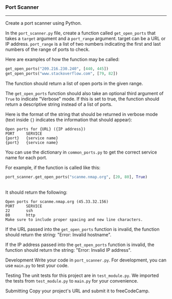 ### Port Scanner


---

Create a port scanner using Python.

In the `port_scanner.py` file, create a function called `get_open_ports` that takes a `target` argument and a `port_range` argument. target can be a URL or IP address. `port_range` is a list of two numbers indicating the first and last numbers of the range of ports to check.

Here are examples of how the function may be called:

```python
get_open_ports("209.216.230.240", [440, 445]) 
get_open_ports("www.stackoverflow.com", [79, 82])
```

The function should return a list of open ports in the given range.

The `get_open_ports` function should also take an optional third argument of `True` to indicate "Verbose" mode. If this is set to true, the function should return a descriptive string instead of a list of ports.

Here is the format of the string that should be returned in verbose mode (text inside `{}` indicates the information that should appear):
```
Open ports for {URL} ({IP address})
PORT     SERVICE
{port}   {service name}
{port}   {service name}
```
You can use the dictionary in `common_ports.py` to get the correct service name for each port.

For example, if the function is called like this:<br/>

```python
port_scanner.get_open_ports("scanme.nmap.org", [20, 80], True)
```
<br/>
It should return the following:

```
Open ports for scanme.nmap.org (45.33.32.156)
PORT     SERVICE
22       ssh
80       http
Make sure to include proper spacing and new line characters.
```

If the URL passed into the `get_open_ports` function is invalid, the function should return the string: "Error: Invalid hostname".

If the IP address passed into the `get_open_ports` function is invalid, the function should return the string: "Error: Invalid IP address".

Development
Write your code in `port_scanner.py`. For development, you can use `main.py` to test your code.

Testing
The unit tests for this project are in `test_module.py`. We imported the tests from `test_module.py` to `main.py` for your convenience.

Submitting
Copy your project's URL and submit it to freeCodeCamp.